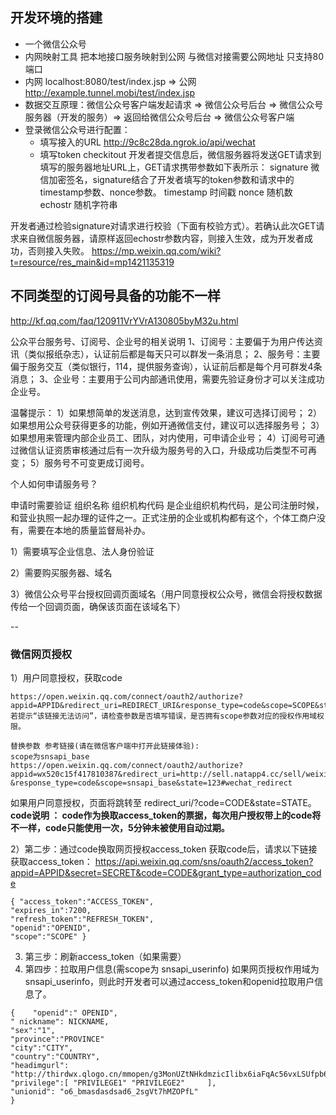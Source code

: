 ## 开发环境的搭建
* 一个微信公众号
* 内网映射工具 把本地接口服务映射到公网 与微信对接需要公网地址 只支持80端口
* 内网 localhost:8080/test/index.jsp => 公网 http://example.tunnel.mobi/test/index.jsp
* 数据交互原理：微信公众号客户端发起请求 => 微信公众号后台 => 微信公众号服务器（开发的服务）=> 返回给微信公众号后台 => 微信公众号客户端
* 登录微信公众号进行配置：
    - 填写接入的URL   http://9c8c28da.ngrok.io/api/wechat
    - 填写token      checkitout
    开发者提交信息后，微信服务器将发送GET请求到填写的服务器地址URL上，GET请求携带参数如下表所示：
signature   微信加密签名，signature结合了开发者填写的token参数和请求中的timestamp参数、nonce参数。
timestamp   时间戳
nonce   随机数
echostr 随机字符串

开发者通过检验signature对请求进行校验（下面有校验方式）。若确认此次GET请求来自微信服务器，请原样返回echostr参数内容，则接入生效，成为开发者成功，否则接入失败。
https://mp.weixin.qq.com/wiki?t=resource/res_main&id=mp1421135319

## 不同类型的订阅号具备的功能不一样
http://kf.qq.com/faq/120911VrYVrA130805byM32u.html

公众平台服务号、订阅号、企业号的相关说明
1、订阅号：主要偏于为用户传达资讯（类似报纸杂志），认证前后都是每天只可以群发一条消息； 
2、服务号：主要偏于服务交互（类似银行，114，提供服务查询），认证前后都是每个月可群发4条消息；
3、企业号：主要用于公司内部通讯使用，需要先验证身份才可以关注成功企业号。

温馨提示：
1）如果想简单的发送消息，达到宣传效果，建议可选择订阅号；
2）如果想用公众号获得更多的功能，例如开通微信支付，建议可以选择服务号；
3）如果想用来管理内部企业员工、团队，对内使用，可申请企业号；
4）订阅号可通过微信认证资质审核通过后有一次升级为服务号的入口，升级成功后类型不可再变；
5）服务号不可变更成订阅号。

个人如何申请服务号？

申请时需要验证 组织名称 组织机构代码
是企业组织机构代码，是公司注册时候，和营业执照一起办理的证件之一。正式注册的企业或机构都有这个，个体工商户没有，需要在本地的质量监督局补办。

1）需要填写企业信息、法人身份验证

2）需要购买服务器、域名

3）微信公众号平台授权回调页面域名（用户同意授权公众号，微信会将授权数据传给一个回调页面，确保该页面在该域名下）

--
### 微信网页授权
1）用户同意授权，获取code
```
https://open.weixin.qq.com/connect/oauth2/authorize?appid=APPID&redirect_uri=REDIRECT_URI&response_type=code&scope=SCOPE&state=STATE#wechat_redirect 若提示“该链接无法访问”，请检查参数是否填写错误，是否拥有scope参数对应的授权作用域权限。

替换参数 参考链接(请在微信客户端中打开此链接体验):
scope为snsapi_base
https://open.weixin.qq.com/connect/oauth2/authorize?appid=wx520c15f417810387&redirect_uri=http://sell.natapp4.cc/sell/weixin/auth
&response_type=code&scope=snsapi_base&state=123#wechat_redirect

```
如果用户同意授权，页面将跳转至 redirect_uri/?code=CODE&state=STATE。
**code说明 ： code作为换取access_token的票据，每次用户授权带上的code将不一样，code只能使用一次，5分钟未被使用自动过期。**

2）第二步：通过code换取网页授权access_token
获取code后，请求以下链接获取access_token：  https://api.weixin.qq.com/sns/oauth2/access_token?appid=APPID&secret=SECRET&code=CODE&grant_type=authorization_code

```
{ "access_token":"ACCESS_TOKEN",
"expires_in":7200,
"refresh_token":"REFRESH_TOKEN",
"openid":"OPENID",
"scope":"SCOPE" }
```

3) 第三步：刷新access_token（如果需要）
4) 第四步：拉取用户信息(需scope为 snsapi_userinfo)
如果网页授权作用域为snsapi_userinfo，则此时开发者可以通过access_token和openid拉取用户信息了。

```
{    "openid":" OPENID",
" nickname": NICKNAME,
"sex":"1",
"province":"PROVINCE"
"city":"CITY",
"country":"COUNTRY",
"headimgurl":    "http://thirdwx.qlogo.cn/mmopen/g3MonUZtNHkdmzicIlibx6iaFqAc56vxLSUfpb6n5WKSYVY0ChQKkiaJSgQ1dZuTOgvLLrhJbERQQ4eMsv84eavHiaiceqxibJxCfHe/46",
"privilege":[ "PRIVILEGE1" "PRIVILEGE2"     ],
"unionid": "o6_bmasdasdsad6_2sgVt7hMZOPfL"
}
```
















